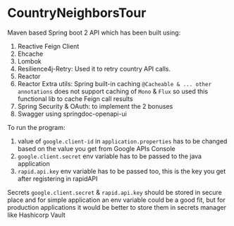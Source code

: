 # CountryNeighborsTour

Maven based Spring boot 2 API which has been built using:
1) Reactive Feign Client
2) Ehcache
3) Lombok
4) Resilience4j-Retry: Used it to retry country API calls.
5) Reactor
6) Reactor Extra utils: Spring built-in caching `@Cacheable & ... other annotations` does not support caching of `Mono` & `Flux` so used this functional lib to cache Feign call results
7) Spring Security & OAuth: to implement the 2 bonuses 
8) Swagger using springdoc-openapi-ui


To run the program:
1) value of `google.client-id` in `application.properties` has to be changed based on the value you get from Google APIs Console
2) `google.client.secret` env variable has to be passed to the java application
3) `rapid.api.key` env variable has to be passed too, this is the key you get after registering in rapidAPI

Secrets `google.client.secret` & `rapid.api.key` should be stored in secure place and for simple application an env variable could be a good fit, but for production applications it would be better to store them in secrets manager like Hashicorp Vault 
